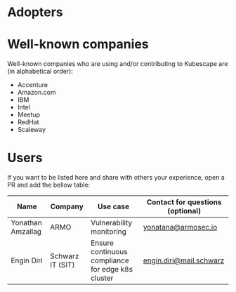 # Adopters

# Well-known companies
Well-known companies who are using and/or contributing to Kubescape are (in alphabetical order):
* Accenture
* Amazon.com
* IBM
* Intel
* Meetup
* RedHat
* Scaleway

# Users

If you want to be listed here and share with others your experience, open a PR and add the bellow table:


| Name | Company | Use case | Contact for questions (optional) |
| ---- | ------- | -------- | -------------------------------- |
| Yonathan Amzallag | ARMO | Vulnerability monitoring | yonatana@armosec.io |
| Engin Diri | Schwarz IT (SIT) | Ensure continuous compliance for edge k8s cluster | engin.diri@mail.schwarz |



